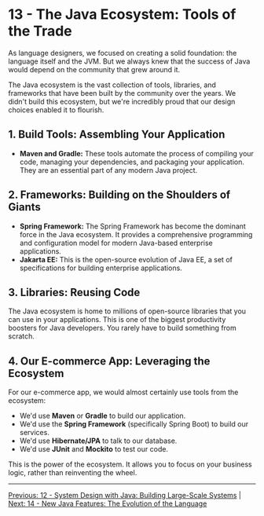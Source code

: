 # 13 - The Java Ecosystem: Tools of the Trade

As language designers, we focused on creating a solid foundation: the language itself and the JVM. But we always knew that the success of Java would depend on the community that grew around it.

The Java ecosystem is the vast collection of tools, libraries, and frameworks that have been built by the community over the years. We didn't build this ecosystem, but we're incredibly proud that our design choices enabled it to flourish.

## 1. Build Tools: Assembling Your Application

*   **Maven and Gradle:** These tools automate the process of compiling your code, managing your dependencies, and packaging your application. They are an essential part of any modern Java project.

## 2. Frameworks: Building on the Shoulders of Giants

*   **Spring Framework:** The Spring Framework has become the dominant force in the Java ecosystem. It provides a comprehensive programming and configuration model for modern Java-based enterprise applications.
*   **Jakarta EE:** This is the open-source evolution of Java EE, a set of specifications for building enterprise applications.

## 3. Libraries: Reusing Code

The Java ecosystem is home to millions of open-source libraries that you can use in your applications. This is one of the biggest productivity boosters for Java developers. You rarely have to build something from scratch.

## 4. Our E-commerce App: Leveraging the Ecosystem

For our e-commerce app, we would almost certainly use tools from the ecosystem:

*   We'd use **Maven** or **Gradle** to build our application.
*   We'd use the **Spring Framework** (specifically Spring Boot) to build our services.
*   We'd use **Hibernate/JPA** to talk to our database.
*   We'd use **JUnit** and **Mockito** to test our code.

This is the power of the ecosystem. It allows you to focus on your business logic, rather than reinventing the wheel.

---

[Previous: 12 - System Design with Java: Building Large-Scale Systems](../12-System-Design-with-Java/README.md) | [Next: 14 - New Java Features: The Evolution of the Language](../14-New-Java-Features/README.md)
